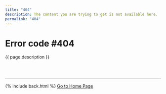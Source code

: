 ```yaml
---
title: "404"
description: The content you are trying to get is not available here.
permalink: "404"
---
```


# Error code #404

{{ page.description }}

&nbsp;  
&nbsp;  

---

{% include back.html %}
<a title="Go to {{ site.title }}" class="_bt -l -blue" href="{{ site.github.url }}">Go to Home Page</a>
